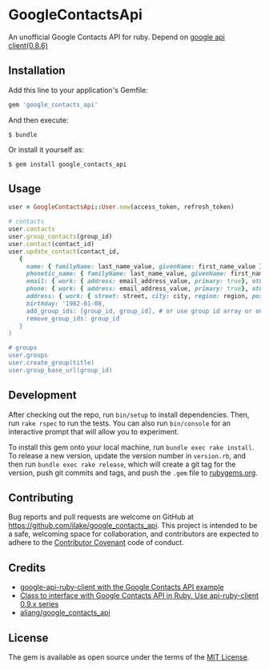 # GoogleContactsApi

An unofficial Google Contacts API for ruby. Depend on [google api client(0.8.6)](https://github.com/google/google-api-ruby-client/tree/v0.8.6)

## Installation

Add this line to your application's Gemfile:

```ruby
gem 'google_contacts_api'
```

And then execute:

    $ bundle

Or install it yourself as:

    $ gem install google_contacts_api

## Usage

```ruby
user = GoogleContactsApi::User.new(access_token, refresh_token)

# contacts
user.contacts
user.group_contacts(group_id)
user.contact(contact_id)
user.update_contact(contact_id,
   {
     name: { familyName: last_name_value, givenName: first_name_value },
     phonetic_name: { familyName: last_name_value, givenName: first_name_value },
     email: { work: { address: email_address_value, primary: true}, other: {...} }, # default email types are work, home, other, but you could create any name you want.
     phone: { work: { address: email_address_value, primary: true}, other: {...} }, # default phone types are work, home, other, mobile, main, home_fax, work_fax, pager, google voice is grandcentral, but you could create any name you want.
     address: { work: { street: street, city: city, region: region, postcode: postcode, country: Taiwan}, other: {...}
     birthday: '1982-01-08,
     add_group_ids: [group_id, group_id], # or use group id array or only group_id,
     remove_group_ids: group_id
   }
)

# groups
user.groups
user.create_group(title)
user.group_base_url(group_id)
```

## Development

After checking out the repo, run `bin/setup` to install dependencies. Then, run `rake rspec` to run the tests. You can also run `bin/console` for an interactive prompt that will allow you to experiment.

To install this gem onto your local machine, run `bundle exec rake install`. To release a new version, update the version number in `version.rb`, and then run `bundle exec rake release`, which will create a git tag for the version, push git commits and tags, and push the `.gem` file to [rubygems.org](https://rubygems.org).

## Contributing

Bug reports and pull requests are welcome on GitHub at https://github.com/ilake/google_contacts_api. This project is intended to be a safe, welcoming space for collaboration, and contributors are expected to adhere to the [Contributor Covenant](contributor-covenant.org) code of conduct.

## Credits
- [google-api-ruby-client with the Google Contacts API example](https://gist.github.com/cantino/d1a63045fbfe5fc55a94)
- [Class to interface with Google Contacts API in Ruby. Use api-ruby-client 0.9.x series](https://gist.github.com/lightman76/2357338dcca65fd390e2)
- [aliang/google_contacts_api](https://github.com/aliang/google_contacts_api/)

## License

The gem is available as open source under the terms of the [MIT License](http://opensource.org/licenses/MIT).

